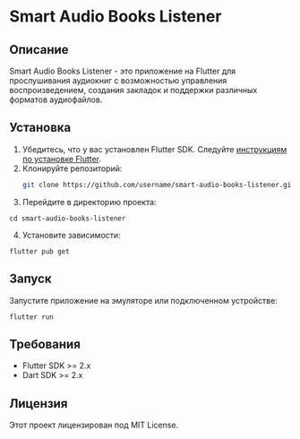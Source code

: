 # Smart Audio Books Listener

## Описание
Smart Audio Books Listener - это приложение на Flutter для прослушивания аудиокниг с возможностью управления воспроизведением, создания закладок и поддержки различных форматов аудиофайлов.

## Установка
1. Убедитесь, что у вас установлен Flutter SDK. Следуйте [инструкциям по установке Flutter](https://flutter.dev/docs/get-started/install).
2. Клонируйте репозиторий:
   ```bash
   git clone https://github.com/username/smart-audio-books-listener.git
3. Перейдите в директорию проекта:
```
cd smart-audio-books-listener
```
4. Установите зависимости:
```
flutter pub get
```

## Запуск
Запустите приложение на эмуляторе или подключенном устройстве:

```
flutter run
```

## Требования
- Flutter SDK >= 2.x
- Dart SDK >= 2.x

## Лицензия
Этот проект лицензирован под MIT License.
